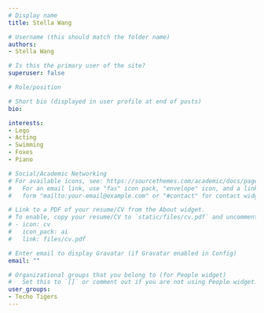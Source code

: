```yaml
---
# Display name
title: Stella Wang

# Username (this should match the folder name)
authors:
- Stella Wang

# Is this the primary user of the site?
superuser: false

# Role/position

# Short bio (displayed in user profile at end of posts)
bio: 

interests:
- Lego
- Acting
- Swimming
- Foxes
- Piano

# Social/Academic Networking
# For available icons, see: https://sourcethemes.com/academic/docs/page-builder/#icons
#   For an email link, use "fas" icon pack, "envelope" icon, and a link in the
#   form "mailto:your-email@example.com" or "#contact" for contact widget.

# Link to a PDF of your resume/CV from the About widget.
# To enable, copy your resume/CV to `static/files/cv.pdf` and uncomment the lines below.
# - icon: cv
#   icon_pack: ai
#   link: files/cv.pdf

# Enter email to display Gravatar (if Gravatar enabled in Config)
email: ""

# Organizational groups that you belong to (for People widget)
#   Set this to `[]` or comment out if you are not using People widget.
user_groups:
- Techo Tigers
---
```

